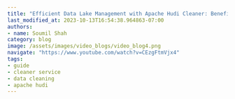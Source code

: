 ```yaml
---
title: "Efficient Data Lake Management with Apache Hudi Cleaner: Benefits of Scheduling Data Cleaning #1"
last_modified_at: 2023-10-13T16:54:38.964863-07:00
authors:
- name: Soumil Shah
category: blog
image: /assets/images/video_blogs/video_blog4.png
navigate: "https://www.youtube.com/watch?v=CEzgFtmVjx4"
tags:
- guide
- cleaner service
- data cleaning
- apache hudi
---
```


